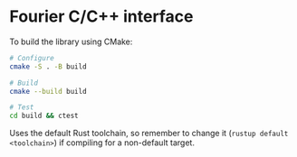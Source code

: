 # Fourier C/C++ interface

To build the library using CMake:
```bash
# Configure
cmake -S . -B build

# Build
cmake --build build

# Test
cd build && ctest
```

Uses the default Rust toolchain, so remember to change it (`rustup default <toolchain>`) if compiling for a non-default target.
